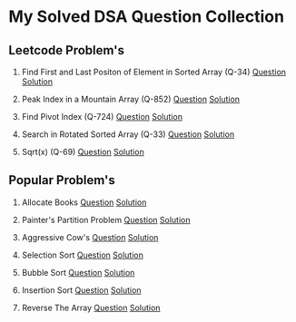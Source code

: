 # My Solved DSA Question Collection

## Leetcode Problem's

1. Find First and Last Positon of Element in Sorted Array (Q-34) [Question](https://leetcode.com/problems/find-first-and-last-position-of-element-in-sorted-array/description/) [Solution](https://github.com/rishi10rana/Rishi_DSA/tree/main/LeetCode%20Problem's/Binary%20Search/34.%20Find%20First%20and%20Last%20Position%20of%20Element%20in%20Sorted%20Array)  

2. Peak Index in a Mountain Array (Q-852) [Question](https://leetcode.com/problems/peak-index-in-a-mountain-array/description/) [Solution](https://github.com/rishi10rana/Rishi_DSA/tree/main/LeetCode%20Problem's/Binary%20Search/852.%20Peak%20Index%20in%20a%20Mountain%20Array)  

3. Find Pivot Index (Q-724) [Question](https://leetcode.com/problems/find-pivot-index/description/) [Solution](https://github.com/rishi10rana/Rishi_DSA/tree/main/LeetCode%20Problem's/Array/724.%20Find%20Pivot%20Index)  

4. Search in Rotated Sorted Array (Q-33) [Question](https://leetcode.com/problems/search-in-rotated-sorted-array/description/) [Solution](https://github.com/rishi10rana/Rishi_DSA/tree/main/LeetCode%20Problem's/Binary%20Search/33.%20Search%20in%20Rotated%20Sorted%20Array)  

5. Sqrt(x) (Q-69) [Question](https://leetcode.com/problems/sqrtx/description/) [Solution](https://github.com/rishi10rana/Rishi_DSA/tree/main/LeetCode%20Problem's/Binary%20Search/69.%20Sqrt(x))  

## Popular Problem's

1. Allocate Books [Question](https://www.naukri.com/code360/problems/allocate-books_1089560?source=youtube&campaign=love_babbar_codestudio2&utm_source=youtube&utm_medium=affiliate&utm_campaign=love_babbar_codestudio2&count=25&search=Allocate&sort_entity=order&sort_order=ASC&leftPanelTabValue=PROBLEM&customSource=studio_nav&page=1&attempt_status=NOT_ATTEMPTED)  [Solution](https://github.com/rishi10rana/Rishi_DSA/tree/main/Popular%20Problem's/Binary%20Search/Allocate%20Books)  

2. Painter's Partition Problem  [Question](https://www.naukri.com/code360/problems/painter's-partition-problem_1089557?source=youtube&campaign=love_babbar_codestudio2&utm_source=youtube&utm_medium=affiliate&utm_campaign=love_babbar_codestudio2&leftPanelTabValue=PROBLEM) [Solution](https://github.com/rishi10rana/Rishi_DSA/tree/main/Popular%20Problem's/Binary%20Search/Painter's%20Partition%20Problem)  

3. Aggressive Cow's [Question](https://www.naukri.com/code360/problems/aggressive-cows_1082559?interviewProblemRedirection=true&search=Aggress&attempt_status=COMPLETED) [Solution](https://github.com/rishi10rana/Rishi_DSA/tree/main/Popular%20Problem's/Binary%20Search/Aggressive%20Cows)  

4. Selection Sort [Question](https://www.naukri.com/code360/problems/selection-sort_981162?source=youtube&campaign=love_babbar_codestudio2&utm_source=youtube&utm_medium=affiliate&utm_campaign=love_babbar_codestudio2&leftPanelTabValue=PROBLEM) [Solution](https://github.com/rishi10rana/Rishi_DSA/tree/main/Popular%20Problem's/Selection%20Sort)  

5. Bubble Sort [Question](https://www.naukri.com/code360/problems/bubble-sort_980524?source=youtube&campaign=love_babbar_codestudio2&utm_source=youtube&utm_medium=affiliate&utm_campaign=love_babbar_codestudio2&leftPanelTabValue=PROBLEM) [Solution](https://github.com/rishi10rana/Rishi_DSA/tree/main/Popular%20Problem's/Bubble%20Sort)  

6. Insertion Sort [Question](https://www.naukri.com/code360/problems/insertion-sort_3155179?source=youtube&campaign=love_babbar_codestudio2&utm_source=youtube&utm_medium=affiliate&utm_campaign=love_babbar_codestudio2&leftPanelTabValue=PROBLEM) [Solution](https://github.com/rishi10rana/Rishi_DSA/tree/main/Popular%20Problem's/Insertion%20Sort)  

7. Reverse The Array [Question](https://www.naukri.com/code360/problems/reverse-the-array_1262298?utm_source=youtube&utm_medium=affiliate&utm_campaign=love_babbar_codestudio3&leftPanelTabValue=PROBLEM) [Solution]()  